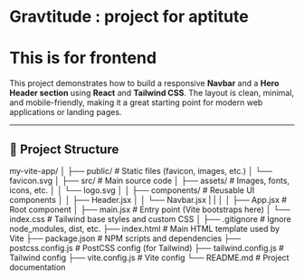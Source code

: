 # Gravtitude : project for aptitute
# This is for frontend



This project demonstrates how to build a responsive **Navbar** and a **Hero Header section** using **React** and **Tailwind CSS**. The layout is clean, minimal, and mobile-friendly, making it a great starting point for modern web applications or landing pages.

---

## 📁 Project Structure

my-vite-app/
│
├── public/                      # Static files (favicon, images, etc.)
│   └── favicon.svg
│
├── src/                         # Main source code
│   ├── assets/                  # Images, fonts, icons, etc.
│   │   └── logo.svg
│
│   ├── components/              # Reusable UI components
│   │   ├── Header.jsx
│   │   └── Navbar.jsx
|   |
│
│   ├── App.jsx                  # Root component
│   ├── main.jsx                 # Entry point (Vite bootstraps here)
│   └── index.css                # Tailwind base styles and custom CSS
│
├── .gitignore                   # Ignore node_modules, dist, etc.
├── index.html                   # Main HTML template used by Vite
├── package.json                 # NPM scripts and dependencies
├── postcss.config.js            # PostCSS config (for Tailwind)
├── tailwind.config.js           # Tailwind config
├── vite.config.js               # Vite config
└── README.md                    # Project documentation
